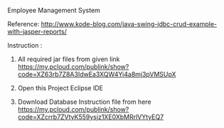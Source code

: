 Employee Management System

Reference: http://www.kode-blog.com/java-swing-jdbc-crud-example-with-jasper-reports/

Instruction :

1) All required jar files from given link https://my.pcloud.com/publink/show?code=XZ63rb7Z8A3IdwEa3XQW4Yi4a8mj3pVMSUpX

2) Open this Project Eclipse IDE

3) Download Database Instruction file from here https://my.pcloud.com/publink/show?code=XZcrrb7ZVtyK559ysjz1XE0XbMRrlVYtyEQ7



